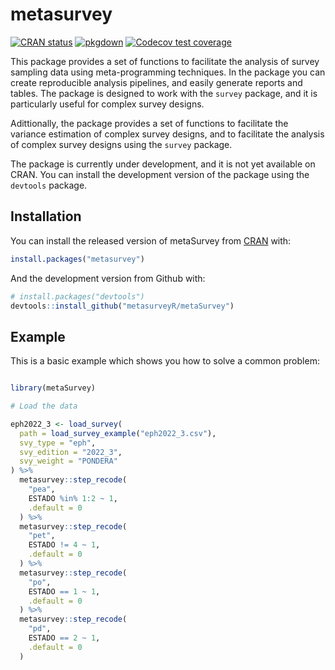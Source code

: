 # metasurvey

<!-- badges: start -->

[![CRAN
status](https://www.r-pkg.org/badges/version/metasSurvey)](https://cran.r-project.org/package=metasurvey)
[![pkgdown](https://github.com/metasurveyr/metasurvey/actions/workflows/pkgdown.yaml/badge.svg?branch=main)](https://github.com/metasurveyr/metasurvey/actions/workflows/pkgdown.yaml)
[![Codecov test
coverage](https://codecov.io/gh/tidyverse/dplyr/branch/main/graph/badge.svg)](https://app.codecov.io/gh/metasurveyr/metasurvey?branch=main)
<!-- badges: end -->

This package provides a set of functions to facilitate the analysis of survey sampling data using meta-programming techniques. In the package you can create reproducible analysis pipelines, and easily generate reports and tables. The package is designed to work with the `survey` package, and it is particularly useful for complex survey designs.

Adittionally, the package provides a set of functions to facilitate the variance estimation of complex survey designs, and to facilitate the analysis of complex survey designs using the `survey` package.

The package is currently under development, and it is not yet available on CRAN. You can install the development version of the package using the `devtools` package.

## Installation

You can install the released version of metaSurvey from [CRAN](https://CRAN.R-project.org) with:

``` r
install.packages("metasurvey")
```

And the development version from Github with:

``` r
# install.packages("devtools")
devtools::install_github("metasurveyR/metaSurvey")
```

## Example

This is a basic example which shows you how to solve a common problem:

``` r

library(metaSurvey)

# Load the data

eph2022_3 <- load_survey(
  path = load_survey_example("eph2022_3.csv"),
  svy_type = "eph",
  svy_edition = "2022_3",
  svy_weight = "PONDERA"
) %>%
  metasurvey::step_recode(
    "pea",
    ESTADO %in% 1:2 ~ 1,
    .default = 0
  ) %>%
  metasurvey::step_recode(
    "pet",
    ESTADO != 4 ~ 1,
    .default = 0
  ) %>%
  metasurvey::step_recode(
    "po",
    ESTADO == 1 ~ 1,
    .default = 0
  ) %>%
  metasurvey::step_recode(
    "pd",
    ESTADO == 2 ~ 1,
    .default = 0
  )

````
